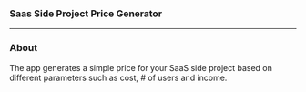 ### Saas Side Project Price Generator
***

### About
The app generates a simple price for your SaaS side project based on different parameters such as cost, # of users and income.